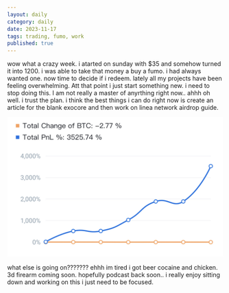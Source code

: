 ```yaml
---
layout: daily
category: daily
date: 2023-11-17
tags: trading, fumo, work
published: true
---
```



wow what a crazy week. i atarted on sunday with $35 and somehow turned it into 1200. i was able to take that money a buy a fumo. i had always wanted one. now time to decide if i redeem. lately all my projects have been feeling overwhelming. Att that point i just start something new. i need to stop doing this. I am not really a master of anyrthing right now.. ahhh oh well. i trust the plan. i think the best things i can do right now is create an article for the blank exocore and then work on linea network airdrop guide.

![Alt text](../images/monie.png)

what else is going on??????? ehhh im tired i got beer cocaine and chicken. 3d firearm coming soon. hopefully podcast back soon.. i really enjoy sitting down and working on this i just need to be focused. 